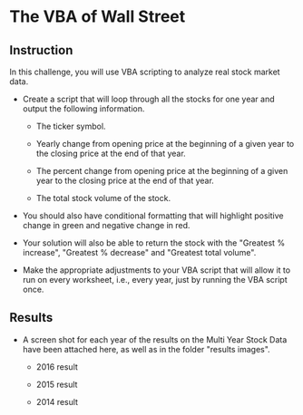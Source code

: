 # The VBA of Wall Street
## Instruction 

In this challenge, you will use VBA scripting to analyze real stock market data. 

* Create a script that will loop through all the stocks for one year and output the following information.

    + The ticker symbol.

    + Yearly change from opening price at the beginning of a given year to the closing price at the end of that year.

    + The percent change from opening price at the beginning of a given year to the closing price at the end of that year.

    + The total stock volume of the stock.

* You should also have conditional formatting that will highlight positive change in green and negative change in red.

* Your solution will also be able to return the stock with the "Greatest % increase", "Greatest % decrease" and "Greatest total volume".

* Make the appropriate adjustments to your VBA script that will allow it to run on every worksheet, i.e., every year, just by running the VBA script once.


## Results 

* A screen shot for each year of the results on the Multi Year Stock Data have been attached here, as well as in the folder "results images". 

    + 2016 result



    + 2015 result



    + 2014 result

